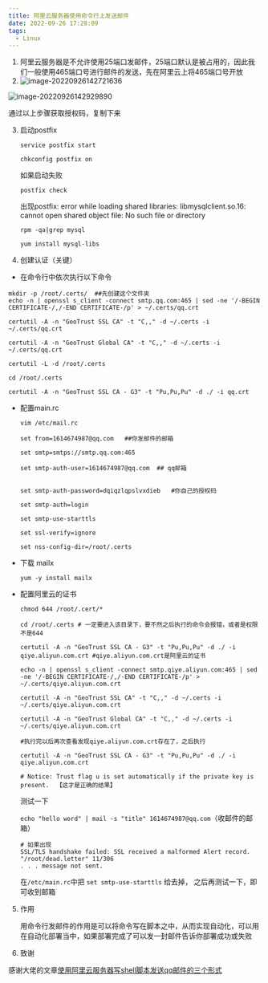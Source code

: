 ```yaml
---
title: 阿里云服务器使用命令行上发送邮件
date: 2022-09-26 17:28:09
tags:
  - Linux
---
```


1. 阿里云服务器是不允许使用25端口发邮件，25端口默认是被占用的，因此我们一般使用465端口号进行邮件的发送，先在阿里云上将465端口号开放
2. ![image-20220926142721636](https://leftover-md.oss-cn-guangzhou.aliyuncs.com/img-md/202209261427769.png)

  ![image-20220926142929890](https://leftover-md.oss-cn-guangzhou.aliyuncs.com/img-md/202209261429928.png)

通过以上步骤获取授权码，复制下来
<!-- more -->

3. 启动postfix

   `service postfix start`

   `chkconfig postfix on`

   如果启动失败

   `postfix check`

   出现postfix: error while loading shared libraries: libmysqlclient.so.16: cannot open shared object file: No such file or directory

   `rpm -qa|grep mysql`

   `yum install mysql-libs`


4. 创建认证（关键）
  - 在命令行中依次执行以下命令

  ```shell
  mkdir -p /root/.certs/  ##先创建这个文件夹
  echo -n | openssl s_client -connect smtp.qq.com:465 | sed -ne '/-BEGIN CERTIFICATE-/,/-END CERTIFICATE-/p' > ~/.certs/qq.crt
  
  certutil -A -n "GeoTrust SSL CA" -t "C,," -d ~/.certs -i ~/.certs/qq.crt
  
  certutil -A -n "GeoTrust Global CA" -t "C,," -d ~/.certs -i ~/.certs/qq.crt
  
  certutil -L -d /root/.certs
  
  cd /root/.certs
  
  certutil -A -n "GeoTrust SSL CA - G3" -t "Pu,Pu,Pu" -d ./ -i qq.crt
  
  ```
   - 配置main.rc

     ```shell
     vim /etc/mail.rc
     
     set from=1614674987@qq.com   ##你发邮件的邮箱
     
     set smtp=smtps://smtp.qq.com:465
     
     set smtp-auth-user=1614674987@qq.com  ## qq邮箱
     
     
     set smtp-auth-password=dqiqzlqpslvxdieb   #你自己的授权码
     
     set smtp-auth=login
     
     set smtp-use-starttls
     
     set ssl-verify=ignore
     
     set nss-config-dir=/root/.certs
     ```

   - 下载 mailx

     `yum -y install mailx`

   - 配置阿里云的证书

     ```shell
     chmod 644 /root/.cert/*
     
     cd /root/.certs # 一定要进入该目录下，要不然之后执行的命令会报错，或者是权限不是644
     
     certutil -A -n "GeoTrust SSL CA - G3" -t "Pu,Pu,Pu" -d ./ -i qiye.aliyun.com.crt #qiye.aliyun.com.crt是阿里云的证书
     
     echo -n | openssl s_client -connect smtp.qiye.aliyun.com:465 | sed -ne '/-BEGIN CERTIFICATE-/,/-END CERTIFICATE-/p' > ~/.certs/qiye.aliyun.com.crt
     
     certutil -A -n "GeoTrust SSL CA" -t "C,," -d ~/.certs -i ~/.certs/qiye.aliyun.com.crt
     
     certutil -A -n "GeoTrust Global CA" -t "C,," -d ~/.certs -i ~/.certs/qiye.aliyun.com.crt
     
     #执行完以后再次查看发现qiye.aliyun.com.crt存在了，之后执行
     
     certutil -A -n "GeoTrust SSL CA - G3" -t "Pu,Pu,Pu" -d ./ -i qiye.aliyun.com.crt
     
     # Notice: Trust flag u is set automatically if the private key is present.  【这才是正确的结果】
     
     ```

     测试一下

     `echo "hello word" | mail -s "title" 1614674987@qq.com`（收邮件的邮箱）

     ```shell
     # 如果出现
     SSL/TLS handshake failed: SSL received a malformed Alert record.
     "/root/dead.letter" 11/306
     . . . message not sent.
     ```

     在`/etc/main.rc`中把 `set smtp-use-starttls` 给去掉， 之后再测试一下，即可收到邮箱

     
5. 作用

   用命令行发邮件的作用是可以将命令写在脚本之中，从而实现自动化，可以用在自动化部署当中，如果部署完成了可以发一封邮件告诉你部署成功或失败

6. 致谢

 感谢大佬的文章[使用阿里云服务器写shell脚本发送qq邮件的三个形式](https://www.cnblogs.com/xuziyu/p/10708015.html)
